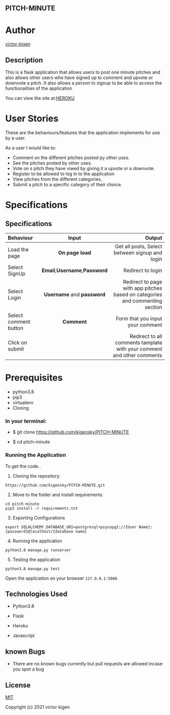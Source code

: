 ##  PITCH-MINUTE
# Author

[victor-kigen](https://github.com/kigensky)

## Description
This is a flask application that allows users to post one minute pitches and also allows other users who have signed up to comment and upvote or downvote a pitch. It also allows a person to signup to be able to access the functionalities of the application

You can view the site at:[HEROKU](https://kigenpitch.herokuapp.com/)

# User Stories
These are the behaviours/features that the application implements for use by a user.

As a user I would like to:
* Comment on the different pitches posted py other uses.
* See the pitches posted by other uses.
* Vote on s pitch they have viwed by giving it a upvote or a downvote.
* Register to be allowed to log in to the application
* View pitches from the different categories.
* Submit a pitch to a specific category of their choice.

# Specifications

## Specifications
| Behaviour | Input | Output |
| :---------------- | :---------------: | ------------------: |
| Load the page | **On page load** | Get all posts, Select between signup and login|
| Select SignUp| **Email**,**Username**,**Password** | Redirect to login|
| Select Login | **Username** and **password** | Redirect to page with app pitches based on categories and commenting section|
| Select comment button | **Comment** | Form that you input your comment|
| Click on submit |  | Redirect to all comments tamplate with your comment and other comments|

# Prerequisites
* python3.8
* pip3
* virtualenv
* Cloning
### In your terminal:

  * $ git clone https://github.com/kigensky/PITCH-MINUTE

  * $ cd pitch-minute

### Running the Application
To get the code..

1. Cloning the repository:
  ```git
  https://github.com/kigensky/PITCH-MINUTE.git
  ```
2. Move to the folder and install requirements
  ```git
  cd pitch-minute
  pip3 install -r requirements.txt
  ```
3. Exporting Configurations
  ```git
  export SQLALCHEMY_DATABASE_URI=postgresql+psycopg2://{User Name}:{password}@localhost/{database name}
  ```
4. Running the application
  ```git
  python3.8 manage.py runserver
  ```
5. Testing the application
  ```git
  python3.8 manage.py test
  ```
Open the application on your browser `127.0.0.1:5000`.


## Technologies Used
* Python3.8

* Flask

* Heroku

* Javascript

## known Bugs
* There are no known bugs currently but pull requests are allowed incase you spot a bug

## License
[MIT](https://choosealicense.com/licenses/mit/)

Copyright (c) 2021 victor kigen

